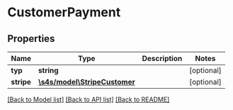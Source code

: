# CustomerPayment

## Properties
Name | Type | Description | Notes
------------ | ------------- | ------------- | -------------
**typ** | **string** |  | [optional] 
**stripe** | [**\s4s/model\StripeCustomer**](StripeCustomer.md) |  | [optional] 

[[Back to Model list]](../README.md#documentation-for-models) [[Back to API list]](../README.md#documentation-for-api-endpoints) [[Back to README]](../README.md)


